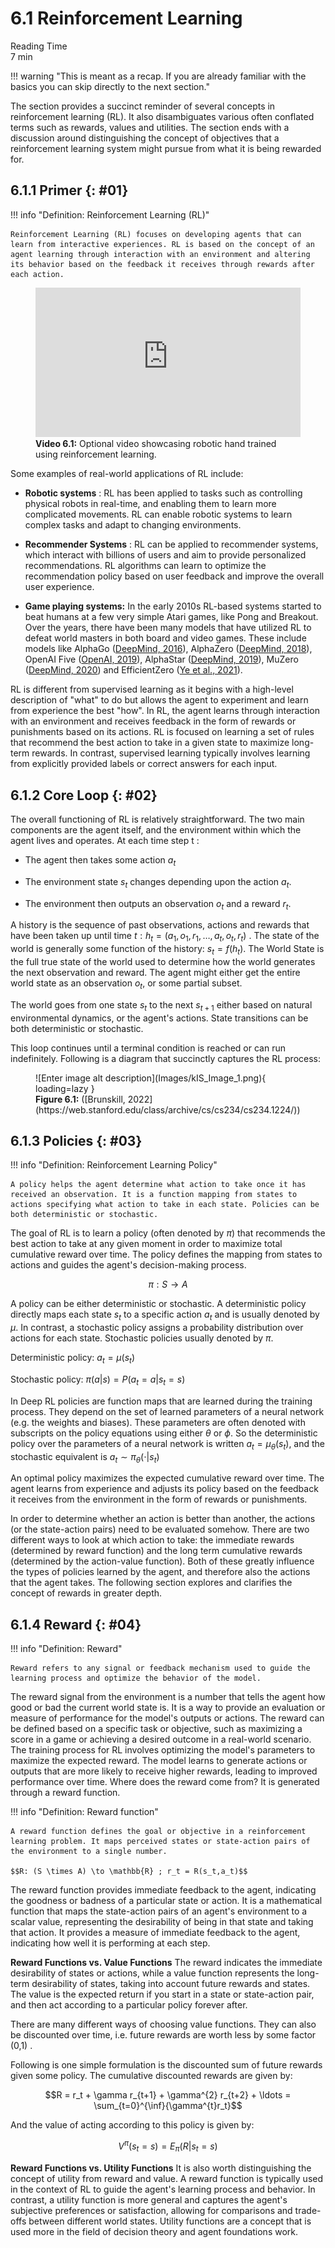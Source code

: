 # 6.1 Reinforcement Learning
<div class="section-meta">
    <div class="meta-item">
        <span class="meta-icon">
            <i class="fas fa-clock"></i>
        </span>
        <div class="meta-content">
            <div class="meta-label">Reading Time</div>
            <div class="meta-value">7 min</div>
        </div>
    </div>
</div>

!!! warning "This is meant as a recap. If you are already familiar with the basics you can skip directly to the next section."

The section provides a succinct reminder of several concepts in reinforcement learning (RL). It also disambiguates various often conflated terms such as rewards, values and utilities. The section ends with a discussion around distinguishing the concept of objectives that a reinforcement learning system might pursue from what it is being rewarded for. 

## 6.1.1 Primer {: #01}

!!! info "Definition: Reinforcement Learning (RL)"



    Reinforcement Learning (RL) focuses on developing agents that can learn from interactive experiences. RL is based on the concept of an agent learning through interaction with an environment and altering its behavior based on the feedback it receives through rewards after each action.



<figure class="video-figure" markdown="span">
<iframe style="width: 100%; aspect-ratio: 16 / 9;" frameborder="0" allowfullscreen src="https://www.youtube.com/embed/jwSbzNHGflM"></iframe>
  <figcaption markdown="1"><b>Video 6.1:</b> Optional video showcasing robotic hand trained using reinforcement learning.</figcaption>
</figure>

Some examples of real-world applications of RL include:

- **Robotic systems** : RL has been applied to tasks such as controlling physical robots in real-time, and enabling them to learn more complicated movements. RL can enable robotic systems to learn complex tasks and adapt to changing environments.

- **Recommender Systems** : RL can be applied to recommender systems, which interact with billions of users and aim to provide personalized recommendations. RL algorithms can learn to optimize the recommendation policy based on user feedback and improve the overall user experience.

- **Game playing systems:** In the early 2010s RL-based systems started to beat humans at a few very simple Atari games, like Pong and Breakout. Over the years, there have been many models that have utilized RL to defeat world masters in both board and video games. These include models like AlphaGo ([DeepMind, 2016](https://www.deepmind.com/research/highlighted-research/alphago)), AlphaZero ([DeepMind, 2018](https://www.deepmind.com/blog/alphazero-shedding-new-light-on-chess-shogi-and-go)), OpenAI Five ([OpenAI, 2019](https://openai.com/research/openai-five-defeats-dota-2-world-champions)), AlphaStar ([DeepMind, 2019](https://www.deepmind.com/blog/alphastar-mastering-the-real-time-strategy-game-starcraft-ii)), MuZero ([DeepMind, 2020](https://www.deepmind.com/blog/muzero-mastering-go-chess-shogi-and-atari-without-rules)) and EfficientZero ([Ye et al., 2021](https://arxiv.org/abs/2111.00210)).

RL is different from supervised learning as it begins with a high-level description of "what" to do but allows the agent to experiment and learn from experience the best "how". In RL, the agent learns through interaction with an environment and receives feedback in the form of rewards or punishments based on its actions. RL is focused on learning a set of rules that recommend the best action to take in a given state to maximize long-term rewards. In contrast, supervised learning typically involves learning from explicitly provided labels or correct answers for each input.

## 6.1.2 Core Loop {: #02}

The overall functioning of RL is relatively straightforward. The two main components are the agent itself, and the environment within which the agent lives and operates. At each time step
t
:

- The agent then takes some action $a_{t}$

- The environment state $s_{t}$ changes depending upon the action $a_{t}$.

- The environment then outputs an observation $o_{t}$ and a reward $r_{t}$.

A history is the sequence of past observations, actions and rewards that have been taken up until time $t: h_t = (a_1,o_1,r_1, \ldots, a_t,o_t,r_t)$ . The state of the world is generally some function of the history: $s_t = f(h_t)$. The World State is the full true state of the world used to determine how the world generates the next observation and reward. The agent might either get the entire world state as an observation $o_t$, or some partial subset.

The world goes from one state $s_t$ to the next $s_{t+1}$ either based on natural environmental dynamics, or the agent's actions. State transitions can be both deterministic or stochastic.

This loop continues until a terminal condition is reached or can run indefinitely. Following is a diagram that succinctly captures the RL process:

<figure markdown="span">
![Enter image alt description](Images/kIS_Image_1.png){ loading=lazy }
  <figcaption markdown="1"><b>Figure 6.1:</b> ([Brunskill, 2022](https://web.stanford.edu/class/archive/cs/cs234/cs234.1224/))</figcaption>
</figure>

## 6.1.3 Policies {: #03}

!!! info "Definition: Reinforcement Learning Policy"



    A policy helps the agent determine what action to take once it has received an observation. It is a function mapping from states to actions specifying what action to take in each state. Policies can be both deterministic or stochastic.



The goal of RL is to learn a policy (often denoted by $\pi$) that recommends the best action to take at any given moment in order to maximize total cumulative reward over time. The policy defines the mapping from states to actions and guides the agent's decision-making process.

$$\pi: S \to A$$

A policy can be either deterministic or stochastic. A deterministic policy directly maps each state $s_t$ to a specific action $a_t$ and is usually denoted by $\mu$. In contrast, a stochastic policy assigns a probability distribution over actions for each state. Stochastic policies usually denoted by $\pi$.

Deterministic policy: $a_t = \mu(s_t)$

Stochastic policy: $\pi(a|s) = P(a_t = a|s_t=s)$

In Deep RL policies are function maps that are learned during the training process. They depend on the set of learned parameters of a neural network (e.g. the weights and biases). These parameters are often denoted with subscripts on the policy equations using either $\theta$ or $\phi$. So the deterministic policy over the parameters of a neural network is written $a_t = \mu_{\theta}(s_t)$, and the stochastic equivalent is $a_t \sim \pi_{\theta}(\cdot|s_t)$

An optimal policy maximizes the expected cumulative reward over time. The agent learns from experience and adjusts its policy based on the feedback it receives from the environment in the form of rewards or punishments.

In order to determine whether an action is better than another, the actions (or the state-action pairs) need to be evaluated somehow. There are two different ways to look at which action to take: the immediate rewards (determined by reward function) and the long term cumulative rewards (determined by the action-value function). Both of these greatly influence the types of policies learned by the agent, and therefore also the actions that the agent takes. The following section explores and clarifies the concept of rewards in greater depth.

## 6.1.4 Reward {: #04}

!!! info "Definition: Reward"



    Reward refers to any signal or feedback mechanism used to guide the learning process and optimize the behavior of the model.



The reward signal from the environment is a number that tells the agent how good or bad the current world state is. It is a way to provide an evaluation or measure of performance for the model's outputs or actions. The reward can be defined based on a specific task or objective, such as maximizing a score in a game or achieving a desired outcome in a real-world scenario. The training process for RL involves optimizing the model's parameters to maximize the expected reward. The model learns to generate actions or outputs that are more likely to receive higher rewards, leading to improved performance over time. Where does the reward come from? It is generated through a reward function.

!!! info "Definition: Reward function"



    A reward function defines the goal or objective in a reinforcement learning problem. It maps perceived states or state-action pairs of the environment to a single number.

    $$R: (S \times A) \to \mathbb{R} ; r_t = R(s_t,a_t)$$



The reward function provides immediate feedback to the agent, indicating the goodness or badness of a particular state or action. It is a mathematical function that maps the state-action pairs of an agent's environment to a scalar value, representing the desirability of being in that state and taking that action. It provides a measure of immediate feedback to the agent, indicating how well it is performing at each step.

**Reward Functions vs. Value Functions** The <span style="text - decoration: underline;">reward</span> indicates the immediate desirability of states or actions, while a value function represents the long-term desirability of states, taking into account future rewards and states. The value is the expected return if you start in a state or state-action pair, and then act according to a particular policy forever after.

There are many different ways of choosing value functions. They can also be discounted over time, i.e. future rewards are worth less by some factor
(0,1)
.

Following is one simple formulation is the discounted sum of future rewards given some policy. The cumulative discounted rewards are given by:

$$R = r_t + \gamma r_{t+1} + \gamma^{2} r_{t+2} + \ldots = \sum_{t=0}^{\inf}{\gamma^{t}r_t}$$

And the value of acting according to this policy is given by:

$$V^{\pi}(s_t=s) = E_{\pi}(R|s_t=s)$$

**Reward Functions vs. Utility Functions** It is also worth distinguishing the concept of utility from reward and value. A reward function is typically used in the context of RL to guide the agent's learning process and behavior. In contrast, a utility function is more general and captures the agent's subjective preferences or satisfaction, allowing for comparisons and trade-offs between different world states. Utility functions are a concept that is used more in the field of decision theory and agent foundations work.